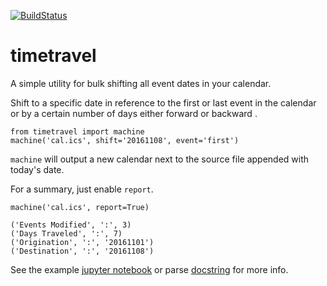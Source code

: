 [![BuildStatus](https://travis-ci.org/bmweiner/timetravel.svg?branch=master)](https://travis-ci.org/bmweiner/timetravel)

# timetravel

A simple utility for bulk shifting all event dates in your calendar.

Shift to a specific date in reference to the first or last event in the calendar
or by a certain number of days either forward or backward .

    from timetravel import machine
    machine('cal.ics', shift='20161108', event='first')

`machine` will output a new calendar next to the source file appended with
today's date.

For a summary, just enable `report`.

    machine('cal.ics', report=True)

    ('Events Modified', ':', 3)
    ('Days Traveled', ':', 7)
    ('Origination', ':', '20161101')
    ('Destination', ':', '20161108')

See the example
[jupyter notebook](https://github.com/bmweiner/timetravel/blob/master/example/example.ipynb)
or parse
[docstring](https://github.com/bmweiner/timetravel/blob/master/timetravel/parse.py#L10)
for more info.
